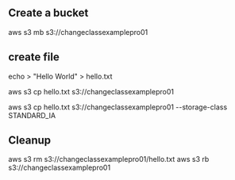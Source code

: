 ## Create a bucket

aws s3 mb s3://changeclassexamplepro01

## create file

echo > "Hello World" > hello.txt

aws s3 cp hello.txt s3://changeclassexamplepro01

aws s3 cp hello.txt s3://changeclassexamplepro01 --storage-class STANDARD_IA

## Cleanup
aws s3 rm s3://changeclassexamplepro01/hello.txt
aws s3 rb s3://changeclassexamplepro01